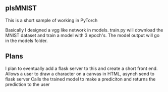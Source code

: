 ## plsMNIST
This is a short sample of working in PyTorch

Basically I designed a vgg like network in models.
train.py will download the MNIST dataset and train a model with 3 epoch's.
The model output will go in the models folder.


## Plans
I plan to eventually add a flask server to this and create a short front end.
Allows a user to draw a character on a canvas in HTML, asynch send to flask server
Calls the trained model to make a prediciton and returns the prediction to the user